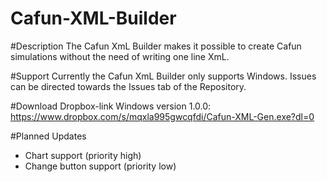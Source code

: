 # Cafun-XML-Builder

#Description
The Cafun XmL Builder makes it possible to create Cafun simulations without the need of writing one line XmL.

#Support
Currently the Cafun XmL Builder only supports Windows.
Issues can be directed towards the Issues tab of the Repository.

#Download
Dropbox-link
Windows version 1.0.0: https://www.dropbox.com/s/mqxla995gwcqfdi/Cafun-XML-Gen.exe?dl=0

#Planned Updates
+ Chart support (priority high)
+ Change button support (priority low)

